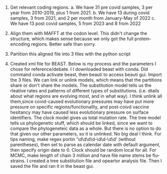 1. Get relevant coding regions.
    a. We have 31 pre covid samples, 3 per year from 2010-2019, plus 1 from 2021.
    b. We have 13 during covid samples, 3 from 2021, and 2 per month from January-May of 2022
    c. We have 13 post covid samples, 5 from 2023 and 8 from 2022

2. Align them with MAFFT at the codon level. This didn't change the structure, which makes
sense because we only got the full protein-encoding regions. Better safe than sorry.

3. Partition this aligned file into 3 files with the python script

4. Created xml file for BEAST. Below is my process and the parameters I chose for reference/debate. I I downloaded beast with conda. Did command conda activate beast, then beauti to access beauti gui. Import the 3 files. We can link or unlink models, which means that the partitions share or don't share the models. The substitution model tells us the rleative rates and patterns of different types of substitutions. (i.e. dtails about what regions are evolving most, and in what way). I think unlink all them,since covid-caused evolutionary pressures may have put more pressure on specific regions/functionality, and post-coivd vaccine hesitancy may have caused less evolutionary pressure on surface identifiers. The clock model gives us total mutation rate. The tree model tells us phylogenetic stuff, which should be linked, since we want to compare the phylogeneteic data as a whole. But there is no option to do that given our other parameters, so it is unlinked. No big deal I think. For tips naming, make regex portin '\d\d\d\d-\d\d-\d\d' (without parentheses), then set to parse as calendar date with default argument, then specify origin date to 0. Clock should be random local for all. For MCMC, make length of chain 3 million and have file name stems be flu-strains. I created a tree substitution file and opeartor analysis file. Then I saved the file and ran it in the beast gui.


